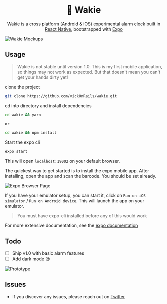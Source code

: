 <h1 align="center">👀 Wakie</h1>

<p align="center">Wakie is a cross platform (Android & iOS) experimental alarm clock built in <a href="https://reactnative.dev">React Native</a>, bootstrapped with <a href="https://expo.io/">Expo</a></p>

![Wakie Mockups](../wakie/assets/screenshots/Mockup.png)

## Usage
> Wakie is not stable until version 1.0. This is my first mobile application, so things may not work as expected. But that doesn't mean you can't get your hands dirty yet!

clone the project

```bash
git clone https://github.com/vickOnRails/wakie.git
```

cd into directory and install dependencies

```bash
cd wakie && yarn 

or 

cd wakie && npm install
```

Start the expo cli

```bash
expo start
```

This will open `localhost:19002` on your default browser.

The quickest way to get started is to install the expo mobile app. After installing, open the app and scan the barcode. You should be set already.

![Expo Browser Page](../wakie/assets/screenshots/expo-cli.jpg)

If you have your emulator setup, you can start it, click on `Run on iOS simulator` / `Run on Android device`. This will launch the app on your emulator.

> You must have expo-cli installed before any of this would work

For more extensive documentation, see the [expo documentation](https://docs.expo.io/)

## Todo
- [ ] Ship v1.0 with basic alarm features
- [ ] Add dark mode 😍

![Prototype](../wakoe/../wakie/assets/screenshots/wakie-prototype.gif)

## Issues
- If you discover any issues, please reach out on [Twitter](https://twitter.com/vick_onrails)